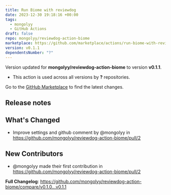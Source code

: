 ```yaml
---
title: Run Biome with reviewdog
date: 2023-12-30 19:18:16 +00:00
tags:
  - mongolyy
  - GitHub Actions
draft: false
repo: mongolyy/reviewdog-action-biome
marketplace: https://github.com/marketplace/actions/run-biome-with-reviewdog
version: v0.1.1
dependentsNumber: "?"
---
```



Version updated for **mongolyy/reviewdog-action-biome** to version **v0.1.1**.
- This action is used across all versions by **?** repositories.

Go to the [GitHub Marketplace](https://github.com/marketplace/actions/run-biome-with-reviewdog) to find the latest changes.

## Release notes

## What's Changed
* Improve settings and github comment by @mongolyy in https://github.com/mongolyy/reviewdog-action-biome/pull/2

## New Contributors
* @mongolyy made their first contribution in https://github.com/mongolyy/reviewdog-action-biome/pull/2

**Full Changelog**: https://github.com/mongolyy/reviewdog-action-biome/compare/v0.1.0...v0.1.1
